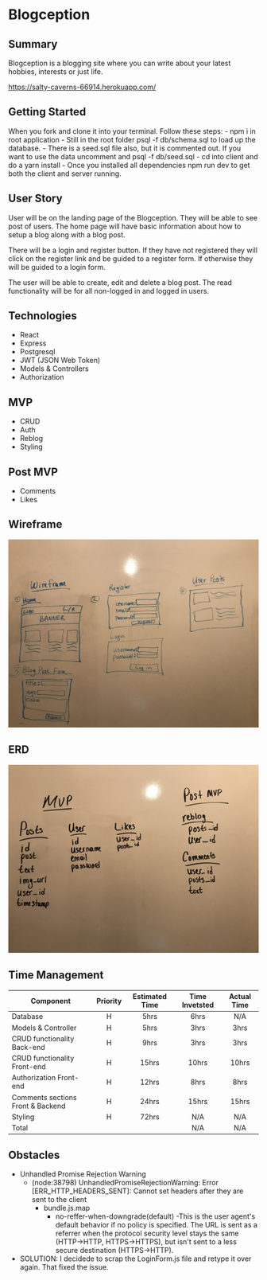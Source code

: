 # Blogception

## Summary
Blogception is a blogging site where you can write about your latest hobbies, interests or just life.

https://salty-caverns-66914.herokuapp.com/

## Getting Started
When you fork and clone it into your terminal. Follow these steps:
    - npm i in root application
    - Still in the root folder psql -f db/schema.sql to load up the database.
    - There is a seed.sql file also, but it is commented out. If you want to use the data uncomment and psql -f db/seed.sql
    - cd into client and do a yarn install
    - Once you installed all dependencies npm run dev to get both the client and server running.

## User Story
User will be on the landing page of the Blogception. They will be able to see post of users. The home page will have basic information about how to setup a blog along with a blog post.

There will be a login and register button. If they have not registered they will click on the register link and be guided to a register form. If otherwise they will be guided to a login form.

The user will be able to create, edit and delete a blog post. The read functionality will be for all non-logged in and logged in users.


## Technologies
- React
- Express
- Postgresql
- JWT (JSON Web Token)
- Models & Controllers
- Authorization

## MVP
- CRUD
- Auth
- Reblog
- Styling

## Post MVP
- Comments
- Likes

## Wireframe
<img src="IMG_6006.jpg" alt="wireframe" />

## ERD
<img src="IMG_6005.jpg" alt="erd" />

## Time Management
| Component | Priority | Estimated Time | Time Invetsted | Actual Time |
| --- | :---: |  :---: | :---: | :---: |
| Database | H | 5hrs | 6hrs | N/A |
| Models & Controller | H | 5hrs | 3hrs | 3hrs |
| CRUD functionality Back-end | H | 9hrs | 3hrs | 3hrs |
| CRUD functionality Front-end | H | 15hrs | 10hrs | 10hrs |
| Authorization Front-end | H | 12hrs | 8hrs | 8hrs |
| Comments sections Front & Backend | H | 24hrs | 15hrs | 15hrs |
| Styling | H | 72hrs | N/A | N/A |
| Total |  | | N/A | N/A |

<!-- ### DAY 1 May 24th
Brainstorming about what I will be doing for my project 4. Came up with doing a blog application. Decided on the core technologies that I will be using. For the front-end I will be using React.js. This is be one of the biggest challenges for me since my React skills are low. As for the backend I will be doing Node.js and Express.js. I feel more comfortable with Express and since we only learned Rails for three days I do not want to spend most of my project time on Rails.

- WORKFLOW LIST
    - Setup React app and Express application (COMPLETED)
    - Setup server (COMPLETED)
    - create database (COMPLETED)
    - create tables (COMPLETED)
    - Have CRUD working on back-end (COMPLETED)

### DAY 2 May 25th
Today was also a slow day. Tried to do front-end crud and create a form but was too flustered. I instead I started on the back-end authorization. I was able to complete registering and logging in using Postman. I then tackled front-end again. I decided to go with the register and log in forms. I will get to the crud part after I complete those forms. I will check them once I'm done with the front-end crud.
- WORKFLOW LIST
    - Start on Authorization (Login/Register/Tokens) (COMPLETED)
    - Created some forms preferably the register form.

### DAY 3-5 May 26th - 28th
- WORKFLOW LIST
    - Continue working on authorization forms on front-end
    - Try to complete front-end CRUD
        - POST WORKFLOW
            - If I successfully tackled everything above I will tackle logic for logged in users to be the only ones to create, edit and delete blog posts. -->


## Obstacles
- Unhandled Promise Rejection Warning
    - (node:38798) UnhandledPromiseRejectionWarning: Error [ERR_HTTP_HEADERS_SENT]: Cannot set headers after they are sent to the client
        - bundle.js.map
            - no-reffer-when-downgrade(default)
                -This is the user agent's default behavior if no policy is specified. The URL is sent as a referrer when the protocol security level stays the same (HTTP→HTTP, HTTPS→HTTPS), but isn't sent to a less secure destination (HTTPS→HTTP).
- SOLUTION: I decidede to scrap the LoginForm.js file and retype it over again. That fixed the issue.


